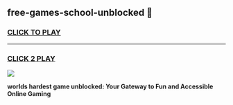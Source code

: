 
## free-games-school-unblocked 👋
<h3>
<a href="https://premium.freeplayer.one?title=free-games-school-unblocked&ref=14F">CLICK TO PLAY</a></h3>
<hr>

<h3>
<a href="https://premium.freeplayer.one?title=free-games-school-unblocked&ref=14F">CLICK 2 PLAY</a>
  
</h3>

<a href="https://premium.freeplayer.one?title=free-games-school-unblocked&ref=12F/"><img src="https://clearcache.store/games.png"></a>


**worlds hardest game unblocked: Your Gateway to Fun and Accessible Online Gaming**
